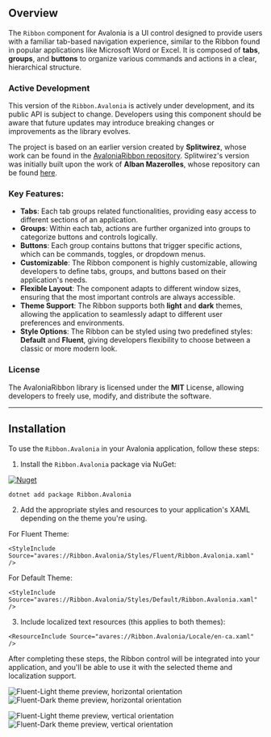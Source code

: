 ## Overview

The `Ribbon` component for Avalonia is a UI control designed to provide users with a familiar tab-based navigation experience, similar to the Ribbon found in popular applications like Microsoft Word or Excel. It is composed of **tabs**, **groups**, and **buttons** to organize various commands and actions in a clear, hierarchical structure.

### Active Development

This version of the `Ribbon.Avalonia` is actively under development, and its public API is subject to change. Developers using this component should be aware that future updates may introduce breaking changes or improvements as the library evolves.

The project is based on an earlier version created by **Splitwirez**, whose work can be found in the [AvaloniaRibbon repository](https://github.com/Splitwirez/AvaloniaRibbon). Splitwirez's version was initially built upon the work of **Alban Mazerolles**, whose repository can be found [here](https://github.com/AlbanMazerolles/AvaloniaRibbon).

### Key Features:
- **Tabs**: Each tab groups related functionalities, providing easy access to different sections of an application.
- **Groups**: Within each tab, actions are further organized into groups to categorize buttons and controls logically.
- **Buttons**: Each group contains buttons that trigger specific actions, which can be commands, toggles, or dropdown menus.
- **Customizable**: The Ribbon component is highly customizable, allowing developers to define tabs, groups, and buttons based on their application's needs.
- **Flexible Layout**: The component adapts to different window sizes, ensuring that the most important controls are always accessible.
- **Theme Support**: The Ribbon supports both **light** and **dark** themes, allowing the application to seamlessly adapt to different user preferences and environments.
- **Style Options**: The Ribbon can be styled using two predefined styles: **Default** and **Fluent**, giving developers flexibility to choose between a classic or more modern look.


### License

The AvaloniaRibbon library is licensed under the **MIT** License, allowing developers to freely use, modify, and distribute the software.

---

## Installation

To use the `Ribbon.Avalonia` in your Avalonia application, follow these steps:

1. Install the `Ribbon.Avalonia` package via NuGet:

[![Nuget](https://img.shields.io/nuget/v/Ribbon.Avalonia.svg?style=flat-square)](https://www.nuget.org/packages/Ribbon.Avalonia)
```bash
dotnet add package Ribbon.Avalonia
```
2. Add the appropriate styles and resources to your application's XAML depending on the theme you're using.

For Fluent Theme:
```xaml
<StyleInclude Source="avares://Ribbon.Avalonia/Styles/Fluent/Ribbon.Avalonia.xaml" />
```

For Default Theme:
```xaml
<StyleInclude Source="avares://Ribbon.Avalonia/Styles/Default/Ribbon.Avalonia.xaml" />
```

3. Include localized text resources (this applies to both themes):
```xaml
<ResourceInclude Source="avares://Ribbon.Avalonia/Locale/en-ca.xaml" />
```

After completing these steps, the Ribbon control will be integrated into your application, and you'll be able to use it with the selected theme and localization support.







![Fluent-Light theme preview, horizontal orientation](/ReadmeImages/Ribbon-FluentLight-Horizontal.png)
![Fluent-Dark theme preview, horizontal orientation](/ReadmeImages/Ribbon-FluentDark-Horizontal.png)

![Fluent-Light theme preview, vertical orientation](/ReadmeImages/Ribbon-FluentLight-Vertical.png)
![Fluent-Dark theme preview, vertical orientation](/ReadmeImages/Ribbon-FluentDark-Vertical.png)
